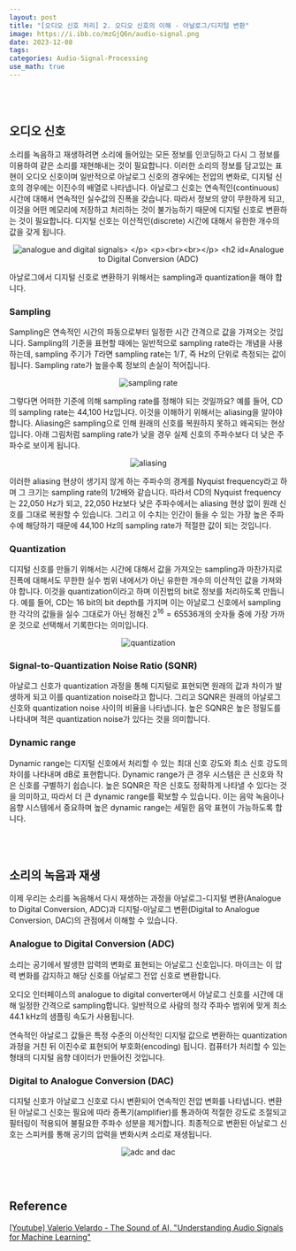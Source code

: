 ```yaml
---
layout: post
title: "[오디오 신호 처리] 2. 오디오 신호의 이해 - 아날로그/디지털 변환"
image: https://i.ibb.co/mzGjQ6n/audio-signal.png
date: 2023-12-08
tags: 
categories: Audio-Signal-Processing
use_math: true
---
```


<br><br>

## 오디오 신호

소리를 녹음하고 재생하려면 소리에 들어있는 모든 정보를 인코딩하고 다시 그 정보를 이용하여 같은 소리를 재현해내는 것이 필요합니다. 이러한 소리의 정보를 담고있는 표현이 오디오 신호이며 일반적으로 아날로그 신호의 경우에는 전압의 변화로, 디지털 신호의 경우에는 이진수의 배열로 나타냅니다. 아날로그 신호는 연속적인(continuous) 시간에 대해서 연속적인 실수값의 진폭을 갖습니다. 따라서 정보의 양이 무한하게 되고, 이것을 어떤 메모리에 저장하고 처리하는 것이 불가능하기 때문에 디지털 신호로 변환하는 것이 필요합니다. 디지털 신호는 이산적인(discrete) 시간에 대해서 유한한 개수의 값을 갖게 됩니다.

<p align="center">
  <img src="https://i.ibb.co/7K8pBTj/analogue-digital-signal.png" alt="analogue and digital signals>
</p>

<br><br>

## Analogue to Digital Conversion (ADC)

아날로그에서 디지털 신호로 변환하기 위해서는 sampling과 quantization을 해야 합니다.

### Sampling

Sampling은 연속적인 시간의 파동으로부터 일정한 시간 간격으로 값을 가져오는 것입니다. Sampling의 기준을 표현할 때에는 일반적으로 sampling rate라는 개념을 사용하는데, sampling 주기가 $T$라면 sampling rate는 $1/T$, 즉 Hz의 단위로 측정되는 값이 됩니다. Sampling rate가 높을수록 정보의 손실이 적어집니다.

<p align="center">
  <img src="https://i.ibb.co/SBnfpMs/samplingrate.png" alt="sampling rate">
</p>

그렇다면 어떠한 기준에 의해 sampling rate를 정해야 되는 것일까요? 예를 들어, CD의 sampling rate는 44,100 Hz입니다. 이것을 이해하기 위해서는 aliasing을 알아야 합니다. Aliasing은 sampling으로 인해 원래의 신호를 복원하지 못하고 왜곡되는 현상입니다. 아래 그림처럼 sampling rate가 낮을 경우 실제 신호의 주파수보다 더 낮은 주파수로 보이게 됩니다. 

<p align="center">
  <img src="https://i.ibb.co/dgt2VNq/aliasing.png" alt="aliasing">
</p>

이러한 aliasing 현상이 생기지 않게 하는 주파수의 경계를 Nyquist frequency라고 하며 그 크기는 sampling rate의 1/2배와 같습니다. 따라서 CD의 Nyquist frequency는 22,050 Hz가 되고, 22,050 Hz보다 낮은 주파수에서는 aliasing 현상 없이 원래 신호를 그대로 복원할 수 있습니다. 그리고 이 수치는 인간이 들을 수 있는 가장 높은 주파수에 해당하기 때문에 44,100 Hz의 sampling rate가 적절한 값이 되는 것입니다.

### Quantization

디지털 신호를 만들기 위해서는 시간에 대해서 값을 가져오는 sampling과 마찬가지로 진폭에 대해서도 무한한 실수 범위 내에서가 아닌 유한한 개수의 이산적인 값을 가져와야 합니다. 이것을 quantization이라고 하며 이진법의 bit로 정보를 처리하도록 만듭니다. 예를 들어, CD는 16 bit의 bit depth를 가지며 이는 아날로그 신호에서 sampling한 각각의 값들을 실수 그대로가 아닌 정해진 $2^{16}=65536$개의 숫자들 중에 가장 가까운 것으로 선택해서 기록한다는 의미입니다.

<p align="center">
  <img src="https://i.ibb.co/b5MGv6d/quantization.png" alt="quantization">
</p>

### Signal-to-Quantization Noise Ratio (SQNR)

아날로그 신호가 quantization 과정을 통해 디지털로 표현되면 원래의 값과 차이가 발생하게 되고 이를 quantization noise라고 합니다. 그리고 SQNR은 원래의 아날로그 신호와 quantization noise 사이의 비율을 나타냅니다. 높은 SQNR은 높은 정밀도를 나타내며 적은 quantization noise가 있다는 것을 의미합니다.

### Dynamic range

Dynamic range는 디지털 신호에서 처리할 수 있는 최대 신호 강도와 최소 신호 강도의 차이를 나타내며 dB로 표현합니다. Dynamic range가 큰 경우 시스템은 큰 신호와 작은 신호를 구별하기 쉽습니다. 높은 SQNR은 작은 신호도 정확하게 나타낼 수 있다는 것을 의미하고, 따라서 더 큰 dynamic range를 확보할 수 있습니다. 이는 음악 녹음이나 음향 시스템에서 중요하며 높은 dynamic range는 세밀한 음악 표현이 가능하도록 합니다.

<br><br>

## 소리의 녹음과 재생

이제 우리는 소리를 녹음해서 다시 재생하는 과정을 아날로그-디지털 변환(Analogue to Digital Conversion, ADC)과 디지털-아날로그 변환(Digital to Analogue Conversion, DAC)의 관점에서 이해할 수 있습니다.

### Analogue to Digital Conversion (ADC)

소리는 공기에서 발생한 압력의 변화로 표현되는 아날로그 신호입니다. 마이크는 이 압력 변화를 감지하고 해당 신호를 아날로그 전압 신호로 변환합니다.

오디오 인터페이스의 analogue to digital converter에서 아날로그 신호를 시간에 대해 일정한 간격으로 sampling합니다. 일반적으로 사람의 청각 주파수 범위에 맞게 최소 44.1 kHz의 샘플링 속도가 사용됩니다.

연속적인 아날로그 값들은 특정 수준의 이산적인 디지털 값으로 변환하는 quantization 과정을 거친 뒤 이진수로 표현되어 부호화(encoding) 됩니다. 컴퓨터가 처리할 수 있는 형태의 디지털 음향 데이터가 만들어진 것입니다.

### Digital to Analogue Conversion (DAC)

디지털 신호가 아날로그 신호로 다시 변환되어 연속적인 전압 변화를 나타냅니다. 변환된 아날로그 신호는 필요에 따라 증폭기(amplifier)를 통과하여 적절한 강도로 조절되고 필터링이 적용되어 불필요한 주파수 성분을 제거합니다. 최종적으로 변환된 아날로그 신호는 스피커를 통해 공기의 압력을 변화시켜 소리로 재생됩니다.

<p align="center">
  <img src="https://i.ibb.co/LY5Y4Bt/adc-dac.png" alt="adc and dac">
</p>

<br><br>

## Reference

[[Youtube] Valerio Velardo - The Sound of AI, "Understanding Audio Signals for Machine Learning"](https://youtu.be/daB9naGBVv4?feature=shared)